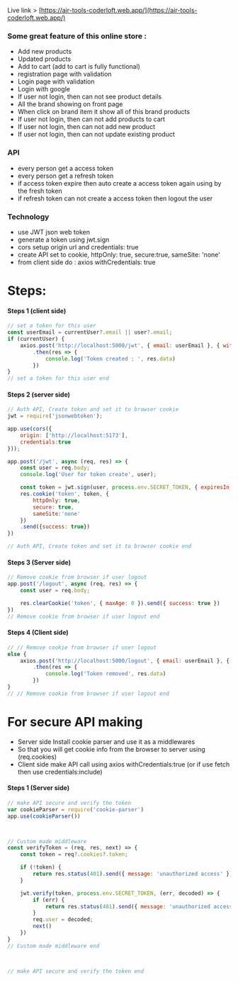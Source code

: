 
Live link > [https://air-tools-coderloft.web.app/](https://air-tools-coderloft.web.app/)

### Some great feature of this online store : 

- Add new products
- Updated products 
- Add to cart (add to cart is fully functional)
- registration page with validation 
- Login page with validation 
- Login with google 
- If user not login, then can not see product details
- All the brand showing on front page
- When click on brand item it show all of this brand products
- If user not login, then can not add products to cart
- If user not login, then can not add new product
- If user not login, then can not update existing product


### API 

- every person get a access token 
- every person get a refresh token 
- if access token expire then auto create a access token again using by the fresh token
- if refresh token can not create a access token then logout the user



### Technology 

- use JWT json web token
- generate a token using jwt.sign
- cors setup origin url and credentials: true
- create API set to cookie, httpOnly: true, secure:true, sameSite: 'none'
- from client side do : axios withCredentials: true




# Steps:

#### Steps 1 (client side)
```JavaScript
// set a token for this user 
const userEmail = currentUser?.email || user?.email;
if (currentUser) {
    axios.post('http://localhost:5000/jwt', { email: userEmail }, { withCredentials: true })
        .then(res => {
            console.log('Token created : ', res.data)
        })
}
// set a token for this user end
```



#### Steps 2 (server side)
```JavaScript
// Auth API, Create token and set it to browser cookie
jwt = require('jsonwebtoken');

app.use(cors({
    origin: ['http://localhost:5173'],
    credentials:true
}));

app.post('/jwt', async (req, res) => {
    const user = req.body;
    console.log('User for token create', user);

    const token = jwt.sign(user, process.env.SECRET_TOKEN, { expiresIn: '1h' })
    res.cookie('token', token, {
        httpOnly: true,
        secure: true,
        sameSite:'none'
    })
    .send({success: true})
})

// Auth API, Create token and set it to browser cookie end
```



#### Steps 3 (Server side)
```JavaScript
// Remove cookie from browser if user logout
app.post('/logout', async (req, res) => {
    const user = req.body;

    res.clearCookie('token', { maxAge: 0 }).send({ success: true })
})
// Remove cookie from browser if user logout end
```



#### Steps 4 (Client side)
```JavaScript
// // Remove cookie from browser if user logout
else {
    axios.post('http://localhost:5000/logout', { email: userEmail }, { withCredentials: true })
        .then(res => {
            console.log('Token removed', res.data)
        })
}
// // Remove cookie from browser if user logout end
```


# For secure API making

- Server side Install cookie parser and use it as a middlewares
- So that you will get cookie info from the browser to server using (req.cookies)
- Client side make API call using axios withCredentials:true (or if use fetch then use credentials:include)


#### Steps 1 (Server side)
```JavaScript
// make API secure and verify the token
var cookieParser = require('cookie-parser')
app.use(cookieParser())



// Custom made middleware
const verifyToken = (req, res, next) => {
    const token = req?.cookies?.token;

    if (!token) {
        return res.status(401).send({ message: 'unauthorized access' });
    }

    jwt.verify(token, process.env.SECRET_TOKEN, (err, decoded) => {
        if (err) {
            return res.status(401).send({ message: 'unauthorized access' });
        }
        req.user = decoded;
        next()
    })
}
// Custom made middleware end



// make API secure and verify the token end
```

